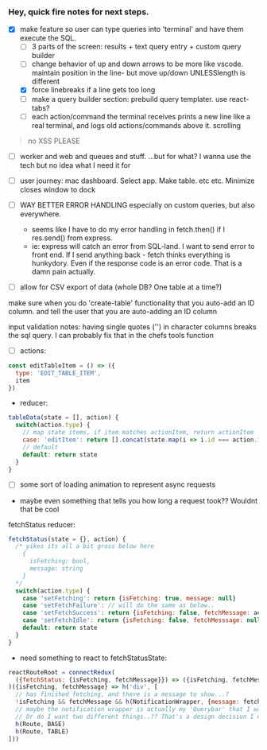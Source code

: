 ### Hey, quick fire notes for next steps.
 
- [x] make feature so user can type queries into 'terminal' and have them execute the SQL.
  - [ ] 3 parts of the screen: results + text query entry + custom query builder
  - [ ] change behavior of up and down arrows to be more like vscode. maintain position in the line- but move up/down UNLESSlength is different
  - [x] force linebreaks if a line gets too long 
  - [ ] make a query builder section: prebuild query templater. use react-tabs?
  - [ ] each action/command the terminal receives prints a new line like a real terminal, and logs old actions/commands above it. scrolling
 > no XSS PLEASE

- [ ] worker and web and queues and stuff. ...but for what? I wanna use the tech but no idea what I need it for

- [ ] user journey: mac dashboard. Select app. Make table. etc etc. Minimize closes window to dock

- [ ] WAY BETTER ERROR HANDLING especially on custom queries, but also everywhere.
    - seems like I have to do my error handling in fetch.then() if I res.send() from express.
    - ie: express will catch an error from SQL-land. I want to send error to front end. If I send anything back - fetch thinks everything is hunkydory. Even if the response code is an error code. That is a damn pain actually.

- [ ] allow for CSV export of data (whole DB? One table at a time?)

make sure when you do 'create-table' functionality that you auto-add an ID column.
and tell the user that you are auto-adding an ID column

input validation notes: having single quotes ('') in character columns breaks the sql query. I can probably fix that in the chefs tools function

- [ ] actions:
```js
const editTableItem = () => ({
  type: 'EDIT_TABLE_ITEM',
  item
})
```
- reducer:
```js
tableData(state = [], action) {
  switch(action.type) {
    // map state items, if item matches actionItem, return actionItem
    case: 'editItem': return [].concat(state.map(i => i.id === action.item.id ? action.item : i))
    // default
    default: return state
  }
}
```


- [ ] some sort of loading animation to represent async requests
- maybe even something that tells you how long a request took?? Wouldnt that be cool

fetchStatus reducer:
```js
fetchStatus(state = {}, action) {
  /* yikes its all a bit gross below here
    {
      isFetching: bool,
      message: string
    }
  */
  switch(action.type) {
    case 'setFetching': return {isFetching: true, message: null}
    case 'setFetchFailure': // will do the same as below..
    case 'setFetchSuccess': return {isFetching: false, fetchMessage: action.message}
    case 'setFetchIdle': return {isFetching: false, fetchMesssage: null}
    default: return state
  }
}
```
- need something to react to fetchStatusState: 
```js
reactRouteRoot = connectRedux(
  ({fetchStatus: {isFetching, fetchMessage}}) => ({isFetching, fetchMessage})
)({isFetching, fetchMessage} => h('div', [
  // has finished fetching, and there is a message to show...?
  !isFetching && fetchMessage && h(NotificationWrapper, {message: fetchMessage})
  // maybe the notification wrapper is actually my 'Querybar' that I wanted
  // Or do I want two different things..?? That's a design decision I need to make
  h(Route, BASE)
  h(Route, TABLE)
]))
```